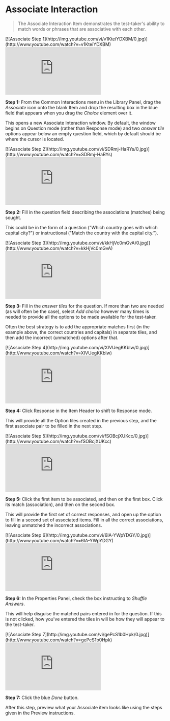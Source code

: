 # Associate Interaction #

>The Associate Interaction Item demonstrates the test-taker's ability to match words or phrases that are associative with each other. 

<div class="hidden-video">
[![Associate Step 1](http://img.youtube.com/vi/v1KteiYDXBM/0.jpg)](http://www.youtube.com/watch?v=v1KteiYDXBM)
</div>

<div class='embed-container'><iframe src="https://www.youtube.com/embed/v1KteiYDXBM?rel=0" frameborder="0" allowfullscreen></iframe></div>

**Step 1:** From the Common Interactions menu in the Library Panel, drag the *Associate* icon onto the blank Item and drop the resulting box in the blue field that appears when you drag the *Choice* element over it.

This opens a new Associate Interaction window. By default, the window begins on Question mode (rather than Response mode) and two *answer tile* options appear below an empty question field, which by default should be where the cursor is located. 

<div class="hidden-video">
[![Associate Step 2](http://img.youtube.com/vi/SDRmj-HaRYs/0.jpg)](http://www.youtube.com/watch?v=SDRmj-HaRYs)
</div>

<div class='embed-container'><iframe src="https://www.youtube.com/embed/SDRmj-HaRYs?rel=0" frameborder="0" allowfullscreen></iframe></div>

**Step 2:** Fill in the question field describing the associations (matches) being sought. 

This could be in the form of a question ("Which country goes with which capital city?") or instructional ("Match the country with the capital city.").

<div class="hidden-video">
[![Associate Step 3](http://img.youtube.com/vi/kkHjVc0mGvA/0.jpg)](http://www.youtube.com/watch?v=kkHjVc0mGvA)
</div>

<div class='embed-container'><iframe src="https://www.youtube.com/embed/kkHjVc0mGvA?rel=0" frameborder="0" allowfullscreen></iframe></div>

**Step 3:** Fill in the *answer tiles* for the question. If more than two are needed (as will often be the case), select *Add choice* however many times is needed to provide all the options to be made available for the test-taker.

Often the best strategy is to add the appropriate matches first (in the example above, the correct countries and capitals) in separate tiles, and then add the incorrect (unmatched) options after that. 

<div class="hidden-video">
[![Associate Step 4](http://img.youtube.com/vi/XIVUegKKblw/0.jpg)](http://www.youtube.com/watch?v=XIVUegKKblw)
</div>

<div class='embed-container'><iframe src="https://www.youtube.com/embed/XIVUegKKblw?rel=0" frameborder="0" allowfullscreen></iframe></div>

**Step 4:** Click Response in the Item Header to shift to Response mode.

This will provide all the Option tiles created in the previous step, and the first associate pair to be filled in the next step.

<div class="hidden-video">
[![Associate Step 5](http://img.youtube.com/vi/fSOBcjXUKcc/0.jpg)](http://www.youtube.com/watch?v=fSOBcjXUKcc)
</div>

<div class='embed-container'><iframe src="https://www.youtube.com/embed/fSOBcjXUKcc?rel=0" frameborder="0" allowfullscreen></iframe></div>

**Step 5:** Click the first item to be associated, and then on the first box. Click its match (association), and then on the second box.

This will provide the first set of correct responses, and open up the option to fill in a second set of associated items. Fill in all the correct associations, leaving unmatched the incorrect associations.

<div class="hidden-video">
[![Associate Step 6](http://img.youtube.com/vi/6IA-YWpYDGY/0.jpg)](http://www.youtube.com/watch?v=6IA-YWpYDGY)
</div>

<div class='embed-container'><iframe src="https://www.youtube.com/embed/6IA-YWpYDGY?rel=0" frameborder="0" allowfullscreen></iframe></div>

**Step 6:** In the Properties Panel, check the box instructing to *Shuffle Answers*. 

This will help disguise the matched pairs entered in for the question. If this is not clicked, how you've entered the tiles in will be how they will appear to the test-taker.

<div class="hidden-video">
[![Associate Step 7](http://img.youtube.com/vi/gePcS1b0Hpk/0.jpg)](http://www.youtube.com/watch?v=gePcS1b0Hpk)
</div>

<div class='embed-container'><iframe src="https://www.youtube.com/embed/gePcS1b0Hpk?rel=0" frameborder="0" allowfullscreen></iframe></div>

**Step 7:** Click the blue *Done* button.

After this step, preview what your Associate item looks like using the steps given in the Preview instructions.
